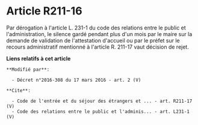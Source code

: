 # Article R211-16

Par dérogation à l'article L. 231-1 du code des relations entre le public et l'administration, le silence gardé pendant plus
d'un mois par le maire sur la demande de validation de l'attestation d'accueil ou par le préfet sur le recours administratif
mentionné à l'article R. 211-17 vaut décision de rejet.

**Liens relatifs à cet article**

	**Modifié par**:

	  - Décret n°2016-308 du 17 mars 2016 - art. 2 (V)

	**Cite**:

	  - Code de l'entrée et du séjour des étrangers et ... - art. R211-17 (V)
	  - Code des relations entre le public et l'adminis... - art. L231-1 (V)
